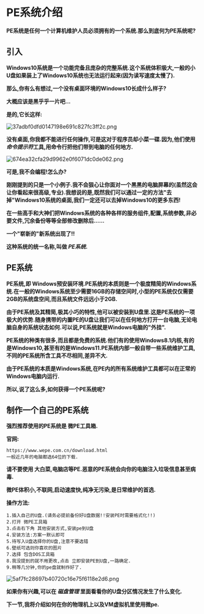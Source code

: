 # PE系统介绍

  **PE系统是任何一个计算机维护人员必须拥有的一个系统.那么到底何为PE系统呢?**

## 引入

  **Windows10系统是一个功能完备且庞杂的完整系统.这个系统体积极大,一般的小U盘如果装上了Windows10系统也无法运行起来(因为读写速度太慢了).**

  **那么,你有么有想过,一个没有桌面环境的Windows10长成什么样子?**

  **大概应该是黑乎乎一片吧...**

  **是的,它长这样:**

![37adbf0dfd0147198e691c827fc3ff2c.png](https://i.miji.bid/2024/02/27/37adbf0dfd0147198e691c827fc3ff2c.png)

  **没有桌面,你我都不能进行任何操作,可是这对于程序员却小菜一碟.因为,他们使用 *命令提示符*工具,用命令行把他们带到电脑的任何地方.**

![674ea32cfa29d9962e0f6071dc0de062.png](https://i.miji.bid/2024/02/27/674ea32cfa29d9962e0f6071dc0de062.png)

  **可是,我不会编程!怎么办?**

  **刚刚提到的只是一个小例子.我不会狠心让你面对一个黑黑的电脑屏幕的(虽然这会让你看起来很高级,专业).我想说的是,既然我们可以通过一定的方法"去掉"Windows10系统的桌面,我们一定还可以去掉Windows10的更多东西!**

  **在一些高手和大神们把Windows系统的各种各样的服务组件,配置,系统参数,非必要文件,冗余备份等等全部修改删除后......**

  **一个"崭新的"新系统出现了!!**

  **这种系统的统一名称,叫做   *PE系统*.**

## PE系统

  **PE系统,即 Windows预安装环境.PE系统的本质则是一个极度精简的Windows系统.在一般的Windows系统至少需要16GB的存储空间时,小型的PE系统仅仅需要2GB的系统盘空间,而且系统文件远远小于2GB.**

  **由于PE系统及其精简,极其小巧的特性,他可以被安装到U盘里.这是PE系统的一项极大的优势.随身携带的内置PE的U盘让我们可以在任何地方打开一台电脑,无论电脑自身的系统状态如何.可以说,PE系统就是Windows电脑的"外挂".**

  **PE系统的种类有很多,而且都是免费的系统.他们有的使用Windows8.1内核,有的是Windows10,甚至有的是Windows11.PE系统内部一般自带一些系统维护工具,不同的PE系统所含工具不尽相同,差异不大.**

  **由于PE系统的本质是Windows系统,在PE内的所有系统维护工具都可以在正常的Windows电脑内运行.**

  **所以,说了这么多,如何获得一个PE系统呢?**

## 制作一个自己的PE系统

  **强烈推荐使用的PE系统是  微PE工具箱.**

  **官网:**

    https://www.wepe.com.cn/download.html
    一般近几年的电脑都选64位的下载.

  **请不要使用 大白菜,电脑店等PE.恶意的PE系统会向你的电脑注入垃圾信息甚至病毒.**

  **微PE体积小,不联网,启动速度快,纯净无污染,是日常维护的首选.**

**操作方法:**

    1.插入自己的U盘.(请务必提前备份好U盘数据!!安装PE时需要格式化!!)
    2.打开 微PE工具箱
    3.点击右下角 其他安装方式,安装pe到U盘
    4.安装方法:方案一默认即可
    5.待写入U盘选择你的U盘,注意不要选错
    6.壁纸可选则你喜欢的图片
    7.选择 包含DOS工具箱
    8.我没提到的就不用更改,点击 立即安装PE到U盘,一路确定.
    9.稍等几分钟,你的pe盘就制作好了.

  ![5af7fc28697b40720c16e75f6118e2d6.png](https://i.miji.bid/2024/02/27/5af7fc28697b40720c16e75f6118e2d6.png)

  **如果你有兴趣,可以在 *磁盘管理* 里面看看你的U盘分区情况发生了什么变化.**

  **下一节,我将介绍如何在你的物理机上以及VM虚拟机里使用微pe.**
